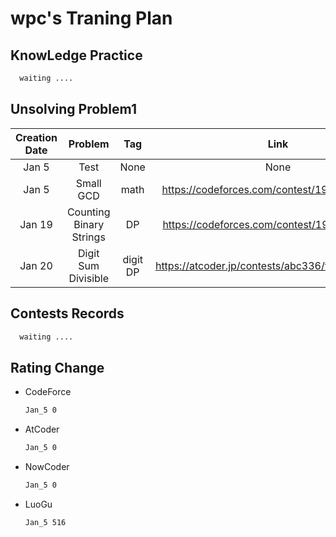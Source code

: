 # wpc's Traning Plan

## KnowLedge Practice

```latex
  waiting ....
```

## Unsolving Problem1

| Creation Date |         Problem         |   Tag    |                       Link                        | Difficulty  | Solved Date  |
| :-----------: | :---------------------: | :------: | :-----------------------------------------------: | :---------: | :----------: |
|     Jan 5     |          Test           |   None   |                       None                        |    None     |  *Accepted*  |
|     Jan 5     |        Small GCD        |   math   |   https://codeforces.com/contest/1900/problem/D   |   CF_2000   | *Unaccepted* |
|    Jan 19     | Counting Binary Strings |    DP    |   https://codeforces.com/contest/1920/problem/E   |   CF_2100   | *Unaccepted* |
|    Jan 20     |   Digit Sum Divisible   | digit DP | https://atcoder.jp/contests/abc336/tasks/abc336_e | atcoder 525 | *Unaccepted* |

## Contests Records

```latex
  waiting ....
```

## Rating Change

- CodeForce
  
  ```latex
  Jan_5 0
  ```

- AtCoder
  
  ```latex
  Jan_5 0
  ```

- NowCoder
  
  ```latex
  Jan_5 0
  ```

- LuoGu
  
  ```latex
  Jan_5 516
  ```
